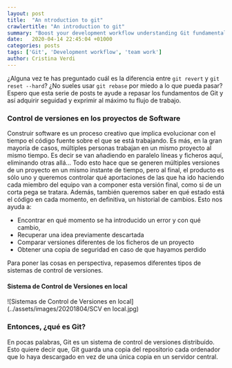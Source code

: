 ```yaml
---
layout: post
title:  "An ntroduction to git"
crawlertitle: "An introduction to git"
summary: "Boost your development workflow understanding Git fundamentals"
date:   2020-04-14 22:45:04 +01000
categories: posts
tags: ['Git', 'Development workflow', 'team work']
author: Cristina Verdi
---
```


¿Alguna vez te has preguntado cuál es la diferencia entre `git revert` y  `git reset --hard`? ¿No sueles usar `git rebase` por miedo a lo que pueda pasar? Espero que esta serie de posts te ayude a repasar los fundamentos de Git y así adquirir seguidad y exprimir al máximo tu flujo de trabajo.

### Control de versiones en los proyectos de Software

Construir software es un proceso creativo que implica evolucionar con el tiempo el código fuente sobre el que se está trabajando. Es más, en la gran mayoría de casos, múltiples personas trabajan en un mismo proyecto al mismo tiempo. Es decir se van añadiendo en paralelo líneas y ficheros aquí, eliminando otras allá... Todo esto hace que se generen múltiples versiones de un proyecto en un mismo instante de tiempo, pero al final, el producto es sólo uno y queremos controlar qué aportaciones de las que ha ido haciendo cada miembro del equipo van a componer esta versión final, como si de un corta pega se tratara. Además, también queremos saber en qué estado está el código en cada momento, en definitiva, un historial de cambios. 
Esto nos ayuda a:

- Encontrar en qué momento se ha introducido un error y con qué cambio,
- Recuperar una idea previamente descartada
- Comparar versiones diferentes de los ficheros de un proyecto
- Obtener una copia de seguridad en caso de que hayamos perdido

Para poner las cosas en perspectiva, repasemos diferentes tipos de sistemas de control de versiones.

#### Sistema de Control de Versiones en local
![Sistemas de Control de Versiones en local](../assets/images/20201804/SCV en local.jpg)
### Entonces, ¿qué es Git?

En pocas palabras, Git es un sistema de control de versiones distribuído. Esto quiere decir que, Git guarda una copia del repositorio cada ordenador que lo haya descargado en vez de una única copia en un servidor central.


